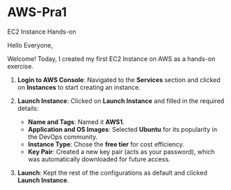 # AWS-Pra1
EC2 Instance Hands-on

Hello Everyone,

Welcome! Today, I created my first EC2 Instance on AWS as a hands-on exercise.

1. **Login to AWS Console**: Navigated to the **Services** section and clicked on **Instances** to start creating an instance.
2. **Launch Instance**: Clicked on **Launch Instance** and filled in the required details:
   - **Name and Tags**: Named it **AWS1**.
   - **Application and OS Images**: Selected **Ubuntu** for its popularity in the DevOps community.
   - **Instance Type**: Chose the **free tier** for cost efficiency.
   - **Key Pair**: Created a new key pair (acts as your password), which was automatically downloaded for future access.

3. **Launch**: Kept the rest of the configurations as default and clicked **Launch Instance**.
